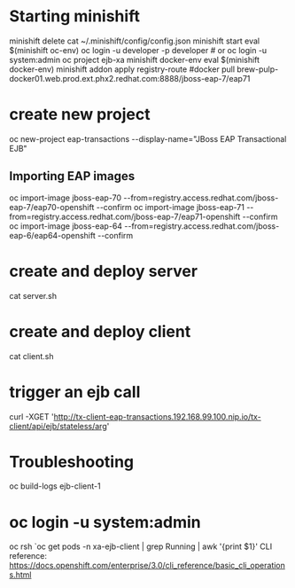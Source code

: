
# Starting minishift

 minishift delete
 cat ~/.minishift/config/config.json
 minishift start
 eval $(minishift oc-env)
 oc login -u developer -p developer # or oc login -u system:admin 
 oc project ejb-xa
 minishift docker-env
 eval $(minishift docker-env)
 minishift addon apply registry-route
 #docker pull brew-pulp-docker01.web.prod.ext.phx2.redhat.com:8888/jboss-eap-7/eap71

# create new project
 oc new-project eap-transactions --display-name="JBoss EAP Transactional EJB"

## Importing EAP images
 oc import-image jboss-eap-70 --from=registry.access.redhat.com/jboss-eap-7/eap70-openshift --confirm
 oc import-image jboss-eap-71 --from=registry.access.redhat.com/jboss-eap-7/eap71-openshift --confirm
 oc import-image jboss-eap-64 --from=registry.access.redhat.com/jboss-eap-6/eap64-openshift --confirm

# create and deploy server
cat server.sh

# create and deploy client
cat client.sh

# trigger an ejb call
curl -XGET 'http://tx-client-eap-transactions.192.168.99.100.nip.io/tx-client/api/ejb/stateless/arg'

# Troubleshooting
oc build-logs ejb-client-1
# oc login -u system:admin 
oc rsh `oc get pods -n xa-ejb-client | grep Running | awk '{print $1}'
CLI reference: https://docs.openshift.com/enterprise/3.0/cli_reference/basic_cli_operations.html
